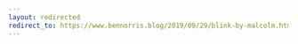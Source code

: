 ```yaml
---
layout: redirected
redirect_to: https://www.bennorris.blog/2019/09/29/blink-by-malcolm.html
---
```

